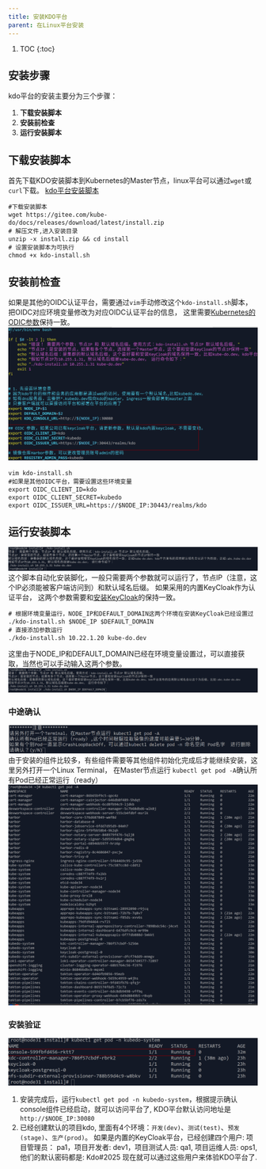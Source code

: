 ```yaml
---
title: 安装KDO平台
parent: 在Linux平台安装
---
```



1. TOC
{:toc}


## 安装步骤
kdo平台的安装主要分为三个步骤：
1. **下载安装脚本**
2. **安装前检查**
3. **运行安装脚本**

## 下载安装脚本
首先下载KDO安装脚本到Kubernetes的Master节点，linux平台可以通过`wget`或`curl`下载。
[kdo平台安装脚本](https://gitee.com/kube-do/docs/releases/download/latest/install.zip)

```shell
#下载安装脚本
wget https://gitee.com/kube-do/docs/releases/download/latest/install.zip
# 解压文件,进入安装目录
unzip -x install.zip && cd install
# 设置安装脚本为可执行 
chmod +x kdo-install.sh
```

## 安装前检查
如果是其他的OIDC认证平台，需要通过`vim`手动修改这个`kdo-install.sh`脚本，把OIDC对应环境变量修改为对应OIDC认证平台的信息，
这里需要[Kubernetes的ODIC参数](../index.md#根据oidc平台设置kubernetes)保持一致。
![](imgs/setup-oidc.png)
```shell
vim kdo-install.sh
#如果是其他OIDC平台，需要设置这些环境变量
export OIDC_CLIENT_ID=kdo
export OIDC_CLIENT_SECRET=kubedo
export OIDC_ISSUER_URL=https://$NODE_IP:30443/realms/kdo
```

## 运行安装脚本
![](imgs/install-help.png)
这个脚本自动化安装脚化，一般只需要两个参数就可以运行了，节点IP（注意，这个IP必须能被客户端访问到）和默认域名后缀。
如果采用的内置KeyCloak作为认证平台， 这两个参数需要和[安装KeyCloak](../keycloak#安装keycloak)的保持一致。
```shell
# 根据环境变量运行，NODE_IP和DEFAULT_DOMAIN这两个环境在安装KeyCloak已经设置过
./kdo-install.sh $NODE_IP $DEFAULT_DOMAIN
# 直接添加参数运行
./kdo-install.sh 10.22.1.20 kube-do.dev
```
这里由于NODE_IP和DEFAULT_DOMAIN已经在环境变量设置过，可以直接获取，当然也可以手动输入这两个参数。
![](imgs/start-install.png)

### 中途确认
![](imgs/wait-install.png)
由于安装的组件比较多，有些组件需要等其他组件初始化完成后才能继续安装，这里另外打开一个Linux Terminal，
在Master节点运行 `kubectl get pod -A`确认所有Pod已经正常运行（ready）
![all-pods-ready.png](imgs/all-pods-ready.png)


### 安装验证
![](imgs/console-is-ready.png)

1. 安装完成后，运行`kubectl get pod -n kubedo-system`，根据提示确认console组件已经启动，就可以访问平台了, KDO平台默认访问地址是`http://$NODE_IP:30080`
2. 已经创建默认的项目kdo, 里面有4个环境：`开发(dev)`、`测试(test)`、`预发(stage)`、`生产(prod)`。 如果是内置的KeyCloak平台，已经创建四个用户: 项目管理员： pa1，项目开发者: dev1，项目测试人员: qa1, 项目运维人员: ops1, 他们的默认密码都是: Kdo#2025
   现在就可以通过这些用户来体验KDO平台了.

   
        

